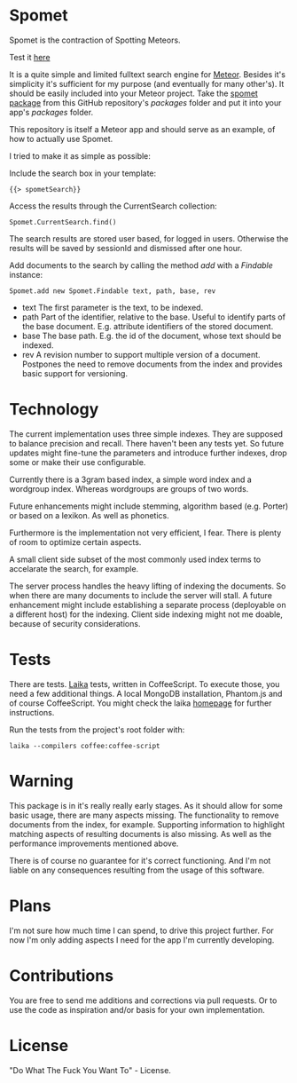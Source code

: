 Spomet
======

Spomet is the contraction of Spotting Meteors.

Test it [here](http://spomet.meteor.com/ "Spomet hosted at meteor.com")

It is a quite simple and limited fulltext search engine for [Meteor](http://meteor.com "Home of Meteor"). Besides it's simplicity it's sufficient for my purpose (and eventually for many other's). It should be easily included into your Meteor project. Take the [spomet package](https://github.com/Crenshinibon/spomet/tree/master/packages/spomet "Spomet package") from this GitHub repository's *packages* folder and put it into your app's *packages* folder.

This repository is itself a Meteor app and should serve as an example, of how to actually use Spomet. 

I tried to make it as simple as possible:

Include the search box in your template:
    
    {{> spometSearch}}
    
Access the results through the CurrentSearch collection:

    Spomet.CurrentSearch.find()

The search results are stored user based, for logged in users. Otherwise the results will be saved by sessionId and dismissed after one hour.

Add documents to the search by calling the method *add* with a *Findable* instance:

    Spomet.add new Spomet.Findable text, path, base, rev

* text
    The first parameter is the text, to be indexed.
* path
    Part of the identifier, relative to the base. Useful to identify parts of the base document. E.g. attribute identifiers of the stored document.
* base
    The base path. E.g. the id of the document, whose text should be indexed.
* rev
    A revision number to support multiple version of a document. Postpones the need to
    remove documents from the index and provides basic support for versioning.


Technology
==========

The current implementation uses three simple indexes. They are supposed to balance precision and recall. There haven't been any tests yet. So future updates might fine-tune the parameters and introduce further indexes, drop some or make their use configurable. 

Currently there is a 3gram based index, a simple word index and a wordgroup index. Whereas wordgroups are groups of two words.

Future enhancements might include stemming, algorithm based (e.g. Porter) or based on a lexikon. As well as phonetics.

Furthermore is the implementation not very efficient, I fear. There is plenty of room to optimize certain aspects.

A small client side subset of the most commonly used index terms to accelarate the search, for example.

The server process handles the heavy lifting of indexing the documents. So when there are many documents to include the server will stall. A future enhancement might include establishing a separate process (deployable on a different host) for the indexing. Client side indexing might not me doable, because of security considerations.

Tests
=====

There are tests. [Laika](http://arunoda.github.io/laika/ "Home of Laika") tests, written in CoffeeScript. To execute those, you need a few additional things. A local MongoDB installation, Phantom.js and of course CoffeeScript. You might check the laika [homepage](http://arunoda.github.io/laika/ "Home of Laika") for further instructions.

Run the tests from the project's root folder with:

    laika --compilers coffee:coffee-script

Warning
=======

This package is in it's really really early stages. As it should allow for some basic usage, there are many aspects missing. The functionality to remove documents from the index, for example. Supporting information to highlight matching aspects of resulting documents is also missing. As well as the performance improvements mentioned above.

There is of course no guarantee for it's correct functioning. And I'm not liable on any consequences resulting from the usage of this software.

Plans
=====

I'm not sure how much time I can spend, to drive this project further. For now I'm only adding aspects I need for the app I'm currently developing.

Contributions
=============

You are free to send me additions and corrections via pull requests. Or to use the code as inspiration and/or basis for your own implementation.

License
=======

"Do What The Fuck You Want To" - License.
